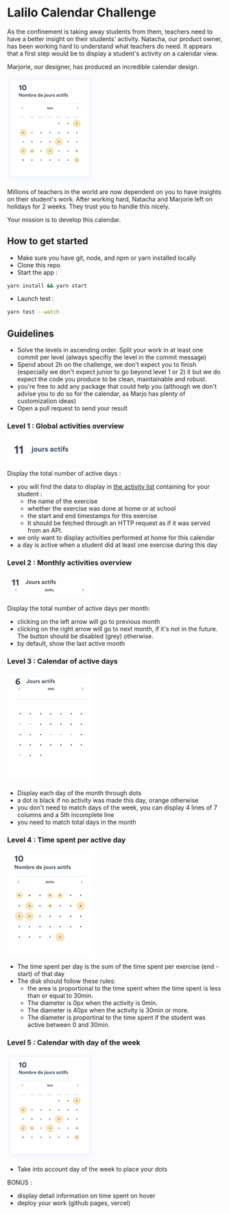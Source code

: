 # Lalilo Calendar Challenge

As the confinement is taking away students from them, teachers need to have a better insight on their students' activity. Natacha, our product owner, has been working hard to understand what teachers do need. It appears that a first step would be to display a student's activity on a calendar view.

Marjorie, our designer, has produced an incredible calendar design.

<img src="./assets/calendar.png" width="200" />

Millions of teachers in the world are now dependent on you to have insights on their student's work. After working hard, Natacha and Marjorie left on holidays for 2 weeks. They trust you to handle this nicely.

Your mission is to develop this calendar. 

## How to get started

- Make sure you have git, node, and npm or yarn installed locally
- Clone this repo
- Start the app : 
```bash
yarn install && yarn start
```
- Launch test : 

```bash
yarn test --watch
```

## Guidelines

- Solve the levels in ascending order. Split your work in at least one commit per level (always specifiy the level in the commit message)
- Spend about 2h on the challenge, we don't expect you to finish (especially we don't expect junior to go beyond level 1 or 2) it but we do expect the code you produce to be clean, maintainable and robust.
- you're free to add any package that could help you (although we don't advise you to do so for the calendar, as Marjo has plenty of customization ideas)
- Open a pull request to send your result

### Level 1 :  Global activities overview

<img src="./assets/level1.png" width="200" />

Display the total number of active days :
- you will find the data to display in <a href="./public/student-activity.json">the activity list</a> containing for your student : 
  - the name of the exercise
  - whether the exercise was done at home or at school
  - the start and end timestamps for this exercise
  - It should be fetched through an HTTP request as if it was served from an API.
- we only want to display activities performed at home for this calendar
- a day is active when a student did at least one exercise during this day

### Level 2 : Monthly activities overview

<img src="./assets/level2.png" width="200" />

Display the total number of active days per month:
- clicking on the left arrow will go to previous month
- clicking on the right arrow will go to next month, if it's not in the future. The button should be disabled (grey) otherwise.
- by default, show the last active month

### Level 3 : Calendar of active days

<img src="./assets/level3.png" width="200" />

- Display each day of the month through dots
- a dot is black if no activity was made this day, orange otherwise
- you don't need to match days of the week, you can display 4 lines of 7 columns and a 5th incomplete line
- you need to match total days in the month


### Level 4 : Time spent per active day

<img src="./assets/level4.png" width="200" />

- The time spent per day is the sum of the time spent per exercise (end - start) of that day
- The disk should follow these rules:
  - the area is proportional to the time spent when the time spent is less than or equal to 30min.
  - The diameter is 0px when the activity is 0min.
  - The diameter is 40px when the activity is 30min or more.
  - The diameter is proportinal to the time spent if the student was active between 0 and 30min.

### Level 5 : Calendar with day of the week

<img src="./assets/calendar.png" width="200" />

- Take into account day of the week to place your dots

BONUS : 
- display detail information on time spent on hover
- deploy your work (github pages, vercel)
